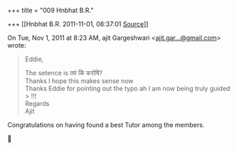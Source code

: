 +++
title = "009 Hnbhat B.R."

+++
[[Hnbhat B.R.	2011-11-01, 08:37:01 [Source](https://groups.google.com/g/samskrita/c/9yGsspd7uTE)]]



On Tue, Nov 1, 2011 at 8:23 AM, ajit Gargeshwari \<[ajit.gar...@gmail.com]()\> wrote:  

> Eddie,  
>   
> The setence is तवं किं करोषि?  
> Thanks I hope this makes sense now  
> Thanks Eddie for pointing out the typo ah I am now being truly guided > !!!  
> Regards  
> Ajit  
>   

  

  

Congratulations on having found a best Tutor among the members.





